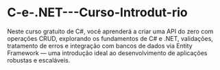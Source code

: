 # C-e-.NET---Curso-Introdut-rio
Neste curso gratuito de C#, você aprenderá a criar uma API do zero com operações CRUD, explorando os fundamentos de C# e .NET, validações, tratamento de erros e integração com bancos de dados via Entity Framework — uma introdução ideal ao desenvolvimento de aplicações robustas e escaláveis.
